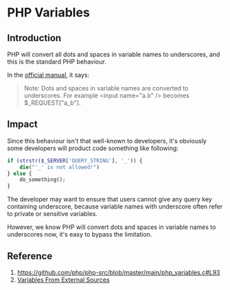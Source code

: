 # PHP Variables

## Introduction

PHP will convert all dots and spaces in variable names to underscores, and this is the standard PHP behaviour.

In the [official manual](http://php.net/manual/en/language.variables.external.php), it says:

> Note:
> Dots and spaces in variable names are converted to underscores. For example \<input name="a.b" /> becomes $_REQUEST["a_b"].

## Impact

Since this behaviour isn't that well-known to developers, it's obviously some developers will product code something like following:

```php
if (strstr($_SERVER['QUERY_STRING'], '_')) {
    die("'_' is not allowed!")
} else {
    do_something();
}
```

The developer may want to ensure that users cannot give any query key containing underscore, because variable names with underscore often refer to private or sensitive variables.

However, we know PHP will convert dots and spaces in variable names to underscores now, it's easy to bypass the limitation.

## Reference

1. https://github.com/php/php-src/blob/master/main/php_variables.c#L93
2. [Variables From External Sources](http://php.net/manual/en/language.variables.external.php)
